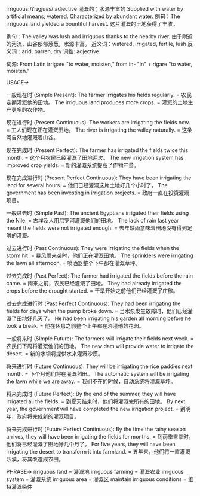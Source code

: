 irriguous:/ɪˈrɪɡjuəs/
adjective
灌溉的；水源丰富的
Supplied with water by artificial means; watered.  Characterized by abundant water.
例句：The irriguous land yielded a bountiful harvest. 这片灌溉的土地获得了丰收。

例句：The valley was lush and irriguous thanks to the nearby river.  由于附近的河流，山谷郁郁葱葱，水源丰富。
近义词：watered, irrigated, fertile, lush
反义词：arid, barren, dry
词性: adjective

词源:
From Latin irrigare "to water, moisten," from in- "in" + rigare "to water, moisten."


USAGE->

一般现在时 (Simple Present):
The farmer irrigates his fields regularly. = 农民定期灌溉他的田地。
The irriguous land produces more crops. = 灌溉的土地生产更多的农作物。

现在进行时 (Present Continuous):
The workers are irrigating the fields now. = 工人们现在正在灌溉田地。
The river is irrigating the valley naturally. = 这条河自然地灌溉着山谷。

现在完成时 (Present Perfect):
The farmer has irrigated the fields twice this month. = 这个月农民已经灌溉了田地两次。
The new irrigation system has improved crop yields. = 新的灌溉系统提高了作物产量。

现在完成进行时 (Present Perfect Continuous):
They have been irrigating the land for several hours. = 他们已经灌溉这片土地好几个小时了。
The government has been investing in irrigation projects. = 政府一直在投资灌溉项目。

一般过去时 (Simple Past):
The ancient Egyptians irrigated their fields using the Nile. = 古埃及人用尼罗河灌溉他们的田地。
The lack of rain last year meant the fields were not irrigated enough. = 去年缺雨意味着田地没有得到足够的灌溉。

过去进行时 (Past Continuous):
They were irrigating the fields when the storm hit. = 暴风雨来袭时，他们正在灌溉田地。
The sprinklers were irrigating the lawn all afternoon. = 喷洒器整个下午都在灌溉草坪。

过去完成时 (Past Perfect):
The farmer had irrigated the fields before the rain came. = 雨来之前，农民已经灌溉了田地。
They had already irrigated the crops before the drought started. = 干旱开始之前他们已经灌溉了庄稼。


过去完成进行时 (Past Perfect Continuous):
They had been irrigating the fields for days when the pump broke down. = 当水泵发生故障时，他们已经灌溉了田地好几天了。
He had been irrigating his garden all morning before he took a break. = 他在休息之前整个上午都在浇灌他的花园。

一般将来时 (Simple Future):
The farmers will irrigate their fields next week. = 农民们下周将灌溉他们的田地。
The new dam will provide water to irrigate the desert. = 新的水坝将提供水来灌溉沙漠。

将来进行时 (Future Continuous):
They will be irrigating the rice paddies next month. = 下个月他们将在灌溉稻田。
The automatic system will be irrigating the lawn while we are away. = 我们不在的时候，自动系统将灌溉草坪。

将来完成时 (Future Perfect):
By the end of the summer, they will have irrigated all the fields. = 到夏天结束时，他们将灌溉完所有的田地。
By next year, the government will have completed the new irrigation project. = 到明年，政府将完成新的灌溉项目。

将来完成进行时 (Future Perfect Continuous):
By the time the rainy season arrives, they will have been irrigating the fields for months. = 到雨季来临时，他们将已经灌溉了田地好几个月了。
For five years, they will have been irrigating the desert to transform it into farmland. = 五年来，他们将一直灌溉沙漠，将其改造成农田。

PHRASE->
irriguous land = 灌溉地
irriguous farming = 灌溉农业
irriguous system = 灌溉系统
irriguous area = 灌溉区
maintain irriguous conditions = 维持灌溉条件
